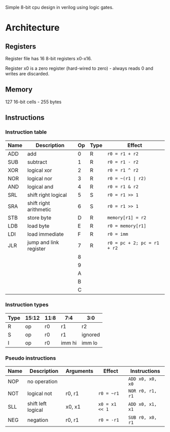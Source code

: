 
Simple 8-bit cpu design in verilog using logic gates.

# Architecture

## Registers

Register file has 16 8-bit registers x0-x16.

Register x0 is a zero register (hard-wired to zero) - always reads 0 and writes are discarded.

## Memory

127 16-bit cells - 255 bytes

## Instructions

### Instruction table

| Name | Description | Op | Type | Effect |
| --- | --- | --- | --- | --- |
| ADD | add | 0 | R | `r0 = r1 + r2` |
| SUB | subtract | 1 | R | `r0 = r1 - r2` |
| XOR | logical xor | 2 | R | `r0 = r1 ^ r2` |
| NOR | logical nor | 3 | R | `r0 = ~(r1 \| r2)` |
| AND | logical and | 4 | R | `r0 = r1 & r2` |
| SRL | shift right logical | 5 | S | `r0 = r1 >> 1` |
| SRA | shift right arithmetic | 6 | S | `r0 = r1 >> 1` |
| STB | store byte | D | R | `memory[r1] = r2` |
| LDB | load byte | E | R | `r0 = memory[r1]` |
| LDI | load immediate | F | R | `r0 = imm` |
| JLR | jump and link register | 7 | R | `r0 = pc + 2; pc = r1 + r2`|
| | | 8 | | |
| | | 9 | | |
| | | A | | |
| | | B | | |
| | | C | | |

### Instruction types

| Type | 15:12 | 11:8 | 7:4 | 3:0 |
| --- | --- | --- | --- | --- |
| R | op | r0 | r1 | r2 |
| S | op | r0 | r1 | ignored  |
| I | op | r0 | imm hi | imm lo |

### Pseudo instructions

| Name | Description | Arguments | Effect | Instructions |
| --- | --- | --- | --- | --- |
| NOP | no operation | | | `ADD x0, x0, x0` |
| NOT | logical not | r0, r1 | `r0 = ~r1` | `NOR r0, r1, r1` |
| SLL | shift left logical | x0, x1 | `x0 = x1 << 1` | `ADD x0, x1, x1` |
| NEG | negation | r0, r1 | `r0 = -r1` | `SUB r0, x0, r1` |

